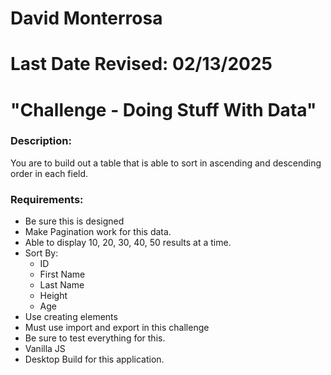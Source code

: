 # David Monterrosa
# Last Date Revised: 02/13/2025
# "Challenge - Doing Stuff With Data"
### Description:
You are to build out a table that is able to sort in ascending and descending order in each field.

### Requirements:
- Be sure this is designed
- Make Pagination work for this data.
- Able to display 10, 20, 30, 40, 50 results at a time.
- Sort By:
    + ID
    + First Name
    + Last Name
    + Height
    + Age
- Use creating elements
- Must use import and export in this challenge
- Be sure to test everything for this.
- Vanilla JS
- Desktop Build for this application.

